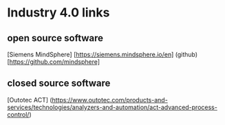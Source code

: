 # Industry 4.0 links

## open source software
[Siemens MindSphere] [https://siemens.mindsphere.io/en] (github) [https://github.com/mindsphere]

## closed source software
[Outotec ACT] (https://www.outotec.com/products-and-services/technologies/analyzers-and-automation/act-advanced-process-control/)
